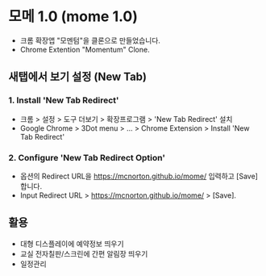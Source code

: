 # 모메 1.0 (mome 1.0)
* 크롬 확장앱 "모멘텀"을 클론으로 만들었습니다.
* Chrome Extention "Momentum" Clone.

## 새탭에서 보기 설정 (New Tab)
### 1. Install 'New Tab Redirect'
* 크롬 > 설정 > 도구 더보기 > 확장프로그램 > 'New Tab Redirect' 설치
* Google Chrome > 3Dot menu > ... > Chrome Extension > Install 'New Tab Redirect'

### 2. Configure 'New Tab Redirect Option'
* 옵션의 Redirect URL을 https://mcnorton.github.io/mome/ 입력하고 [Save] 합니다.
* Input Redirect URL > https://mcnorton.github.io/mome/ > [Save].

## 활용
* 대형 디스플레이에 예약정보 띄우기
* 교실 전자칠판/스크린에 간편 알림장 띄우기
* 일정관리

